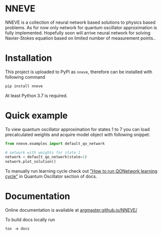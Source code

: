 # NNEVE

NNEVE is a collection of neural network based solutions to physics based
problems. As for now only network for quantum oscillator approximation is fully
implemented. Hopefully soon will arrive neural network for solving
Navier-Stokes equation based on limited number of measurement points..

# Installation

This project is uploaded to PyPI as `nneve`, therefore can be installed with
following command

```bash
pip install nneve
```

At least Python 3.7 is required.

# Quick example

To view quantum oscillator approximation for states 1 to 7 you can load
precalculated weights and acquire model object with following snippet:

```python
from nneve.examples import default_qo_network

# network with weights for state 1
network = default_qo_network(state=1)
network.plot_solution()

```

To manually run learning cycle check out
["How to run QONetwork learning cycle"](/quantum_oscilator/learning_cycle/) in
Quantum Oscillator section of docs.

# Documentation

Online documentation is available at
[argmaster.github.io/NNEVE/](https://argmaster.github.io/NNEVE/)

To build docs locally run

```
tox -e docs
```
